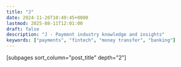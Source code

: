 ```yaml
---
title: "J"
date: 2024-11-26T10:49:45+0000
lastmod: 2025-08-11T12:01:00
draft: false
description: "J - Payment industry knowledge and insights"
keywords: ["payments", "fintech", "money transfer", "banking"]
---
```


[subpages sort_column="post_title" depth="2"]